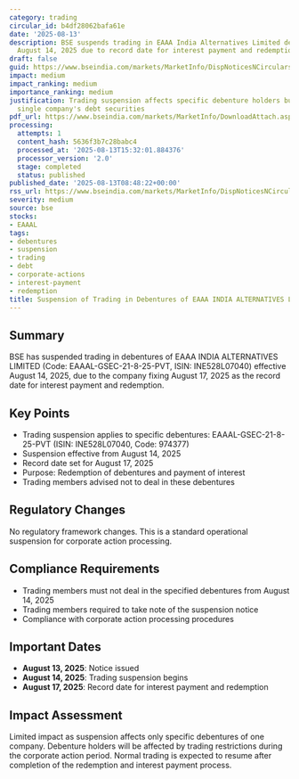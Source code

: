 ```yaml
---
category: trading
circular_id: b4df28062bafa61e
date: '2025-08-13'
description: BSE suspends trading in EAAA India Alternatives Limited debentures from
  August 14, 2025 due to record date for interest payment and redemption.
draft: false
guid: https://www.bseindia.com/markets/MarketInfo/DispNoticesNCirculars.aspx?Noticeid={40693FA6-8ADE-4109-84A4-D5AA59D6D3A3}&noticeno=20250813-17&dt=08/13/2025&icount=17&totcount=65&flag=0
impact: medium
impact_ranking: medium
importance_ranking: medium
justification: Trading suspension affects specific debenture holders but limited to
  single company's debt securities
pdf_url: https://www.bseindia.com/markets/MarketInfo/DownloadAttach.aspx?id=20250813-17&attachedId=
processing:
  attempts: 1
  content_hash: 5636f3b7c28babc4
  processed_at: '2025-08-13T15:32:01.884376'
  processor_version: '2.0'
  stage: completed
  status: published
published_date: '2025-08-13T08:48:22+00:00'
rss_url: https://www.bseindia.com/markets/MarketInfo/DispNoticesNCirculars.aspx?Noticeid={40693FA6-8ADE-4109-84A4-D5AA59D6D3A3}&noticeno=20250813-17&dt=08/13/2025&icount=17&totcount=65&flag=0
severity: medium
source: bse
stocks:
- EAAAL
tags:
- debentures
- suspension
- trading
- debt
- corporate-actions
- interest-payment
- redemption
title: Suspension of Trading in Debentures of EAAA INDIA ALTERNATIVES LIMITED
---
```


## Summary

BSE has suspended trading in debentures of EAAA INDIA ALTERNATIVES LIMITED (Code: EAAAL-GSEC-21-8-25-PVT, ISIN: INE528L07040) effective August 14, 2025, due to the company fixing August 17, 2025 as the record date for interest payment and redemption.

## Key Points

- Trading suspension applies to specific debentures: EAAAL-GSEC-21-8-25-PVT (ISIN: INE528L07040, Code: 974377)
- Suspension effective from August 14, 2025
- Record date set for August 17, 2025
- Purpose: Redemption of debentures and payment of interest
- Trading members advised not to deal in these debentures

## Regulatory Changes

No regulatory framework changes. This is a standard operational suspension for corporate action processing.

## Compliance Requirements

- Trading members must not deal in the specified debentures from August 14, 2025
- Trading members required to take note of the suspension notice
- Compliance with corporate action processing procedures

## Important Dates

- **August 13, 2025**: Notice issued
- **August 14, 2025**: Trading suspension begins
- **August 17, 2025**: Record date for interest payment and redemption

## Impact Assessment

Limited impact as suspension affects only specific debentures of one company. Debenture holders will be affected by trading restrictions during the corporate action period. Normal trading is expected to resume after completion of the redemption and interest payment process.